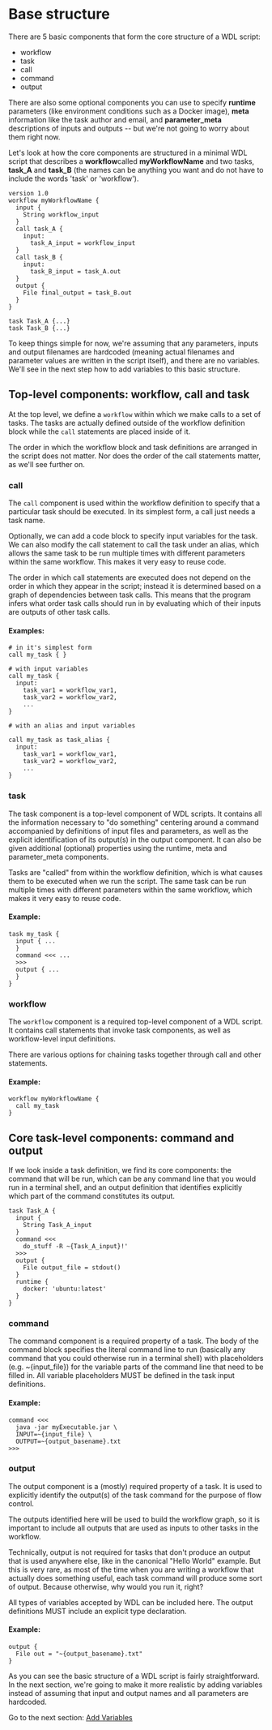 # Base structure
There are 5 basic components that form the core structure of a WDL script: 
* workflow
* task
* call
* command
* output

There are also some optional components you can use to specify **runtime** parameters (like environment conditions such as a Docker image), **meta** information like the task author and email, and **parameter_meta** descriptions of inputs and outputs -- but we're not going to worry about them right now.


Let's look at how the core components are structured in a minimal WDL script that describes a **workflow**called **myWorkflowName** and two tasks, **task_A** and **task_B** (the names can be anything you want and do not have to include the words 'task' or 'workflow'). 

```wdl
version 1.0
workflow myWorkflowName {
  input {
    String workflow_input
  }
  call task_A {
    input: 
      task_A_input = workflow_input
  }
  call task_B {
    input: 
      task_B_input = task_A.out
  }
  output {
    File final_output = task_B.out
  }
}

task Task_A {...}
task Task_B {...}

```

To keep things  simple for now, we're assuming that any parameters, inputs and output filenames are hardcoded (meaning actual filenames and parameter values are written in the script itself), and there are no variables. We'll see in the next step how to add variables to this basic structure.

## Top-level components: workflow, call and task

At the top level, we define a `workflow` within which we make calls to a set of tasks. The tasks are actually defined outside of the workflow definition block while the `call` statements are placed inside of it.

The order in which the workflow block and task definitions are arranged in the script does not matter. Nor does the order of the call statements matter, as we'll see further on.

### call

The `call` component is used within the workflow definition to specify that a particular task should be executed. In its simplest form, a call just needs a task name.

Optionally, we can add a code block to specify input variables for the task. We can also modify the call statement to call the task under an alias, which allows the same task to be run multiple times with different parameters within the same workflow. This makes it very easy to reuse code. 

The order in which call statements are executed does not depend on the order in which they appear in the script; instead it is determined based on a graph of dependencies between task calls. This means that the program infers what order task calls should run in by evaluating which of their inputs are outputs of other task calls. 

#### Examples:
```wdl
# in it's simplest form
call my_task { }
```

```wdl
# with input variables
call my_task {
  input: 
    task_var1 = workflow_var1,
    task_var2 = workflow_var2, 
    ...
}
```

```wdl
# with an alias and input variables

call my_task as task_alias {
  input: 
    task_var1 = workflow_var1, 
    task_var2 = workflow_var2, 
    ...
}
```
### task

The task component is a top-level component of WDL scripts. It contains all the information necessary to "do something" centering around a command accompanied by definitions of input files and parameters, as well as the explicit identification of its output(s) in the output component. It can also be given additional (optional) properties using the runtime, meta and parameter_meta components.

Tasks are "called" from within the workflow definition, which is what causes them to be executed when we run the script. The same task can be run multiple times with different parameters within the same workflow, which makes it very easy to reuse code.

#### Example:
```wdl
task my_task {
  input { ... 
  }
  command <<< ... 
  >>>
  output { ... 
  }
}
```
### workflow

The `workflow` component is a required top-level component of a WDL script. It contains call statements that invoke task components, as well as workflow-level input definitions.

There are various options for chaining tasks together through call and other statements.

#### Example:
```wdl
workflow myWorkflowName {
  call my_task
}
```

## Core task-level components: command and output

If we look inside a task definition, we find its core components: the command that will be run, which can be any command line that you would run in a terminal shell, and an output definition that identifies explicitly which part of the command constitutes its output.

```wdl
task Task_A {
  input {
    String Task_A_input
  }
  command <<<
    do_stuff -R ~{Task_A_input}!'
  >>>
  output {
    File output_file = stdout()
  }
  runtime {
    docker: 'ubuntu:latest'
  }
}
```
### command

The command component is a required property of a task. The body of the command block specifies the literal command line to run (basically any command that you could otherwise run in a terminal shell) with placeholders (e.g. \~{input_file}) for the variable parts of the command line that need to be filled in. All variable placeholders MUST be defined in the task input definitions.

#### Example:
```wdl
command <<<
  java -jar myExecutable.jar \
  INPUT=~{input_file} \
  OUTPUT=~{output_basename}.txt
>>>
```
### output

The output component is a (mostly) required property of a task. It is used to explicitly identify the output(s) of the task command for the purpose of flow control. 

The outputs identified here will be used to build the workflow graph, so it is important to include all outputs that are used as inputs to other tasks in the workflow.

Technically, output is not required for tasks that don't produce an output that is used anywhere else, like in the canonical "Hello World" example. But this is very rare, as most of the time when you are writing a workflow that actually does something useful, each task command will produce some sort of output. Because otherwise, why would you run it, right?

All types of variables accepted by WDL can be included here. The output definitions MUST include an explicit type declaration.

#### Example:
```wdl
output {
  File out = "~{output_basename}.txt"
}
```
As you can see the basic structure of a WDL script is fairly straightforward. In the next section, we're going to make it more realistic by adding variables instead of assuming that input and output names and all parameters are hardcoded.

Go to the next section: [Add Variables](./add_variables.md)

